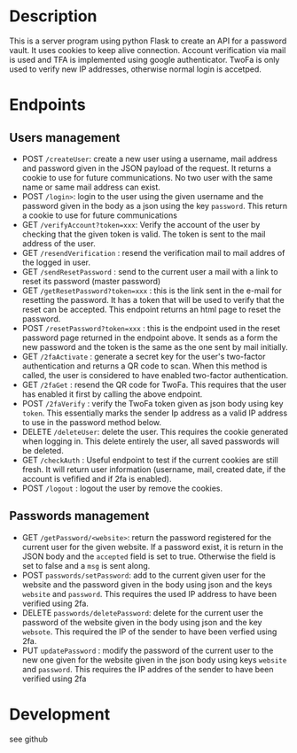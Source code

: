 # Description

This is a server program using python Flask to create an API for a password vault. It uses cookies to keep alive connection. Account verification via mail is used and TFA is implemented using google authenticator. TwoFa is only used to verify new IP addresses, otherwise normal login is accetped.

# Endpoints

## Users management
- POST `/createUser`: create a new user using a username, mail address and password given in the JSON payload of the request. It returns a cookie to use for future communications. No two user with the same name or same mail address can exist.
- POST `/login>`: login to the user using the given username and the password given in the body as a json using the key `password`. This return a cookie to use for future communications
- GET `/verifyAccount?token=xxx`: Verify the account of the user by checking that the given token is valid. The token is sent to the mail address of the user. 
- GET `/resendVerification` : resend the verification mail to mail addres of the logged in user.
- GET `/sendResetPassword` : send to the current user a mail with a link to reset its password (master password)
- GET `/getResetPassword?token=xxx` : this is the link sent in the e-mail for resetting the password. It has a token that will be used to verify that the reset can be accepted. This endpoint returns an html page to reset the password.
- POST `/resetPassword?token=xxx` : this is the endpoint used in the reset password page returned in the endpoint above. It sends as a form the new password and the token is the same as the one sent by mail initially.
- GET `/2faActivate` : generate a secret key for the user's two-factor authentication and returns a QR code to scan. When this method is called, the user is considered to have enabled two-factor authentication.
- GET `/2faGet` : resend the QR code for TwoFa. This requires that the user has enabled it first by calling the above endpoint.
- POST `/2faVerify` : verify the TwoFa token given as json body using key `token`. This essentially marks the sender Ip address as a valid IP address to use in the password method below.
- DELETE `/deleteUser`: delete the user. This requires the cookie generated when logging in. This delete entirely the user, all saved passwords will be deleted.
- GET `/checkAuth` : Useful endpoint to test if the current cookies are still fresh. It will return user information (username, mail, created date, if the account is vefified and if 2fa is enabled).
- POST `/logout` : logout the user by remove the cookies.

## Passwords management

- GET `/getPassword/<website>`: return the password registered for the current user for the given website. If a password exist, it is return in the JSON body and the `accepted` field is set to true. Otherwise the field is set to false and a `msg` is sent along.
- POST `passwords/setPassword`: add to the current given user for the website and the password given in the body using json and the keys `website` and `password`. This requires the used IP address to have been verified using 2fa.
- DELETE `passwords/deletePassword`: delete for the current user the password of the website given in the body using json and the key `websote`. This required the IP of the sender to have been verfied using 2fa. 
- PUT `updatePassword` : modify the password of the current user to the new one given for the website given in the json body using keys `website` and `password`. This requires the IP addres of the sender to have been verified using 2fa

# Development

see github